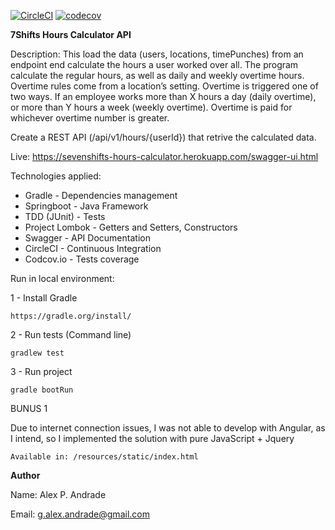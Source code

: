[![CircleCI](https://circleci.com/gh/galexandrade/7ShiftsHoursCalculator.svg?style=svg)](https://circleci.com/gh/galexandrade/7ShiftsHoursCalculator)
[![codecov](https://codecov.io/gh/galexandrade/7ShiftsHoursCalculator/branch/master/graph/badge.svg)](https://codecov.io/gh/galexandrade/7ShiftsHoursCalculator)

**7Shifts Hours Calculator API**

Description:
This load the data (users, locations, timePunches) from an endpoint end calculate the hours a user worked over all.
The program calculate the regular hours, as well as daily and weekly overtime hours. Overtime rules come from a location’s setting. Overtime is triggered one of two ways. If an employee works more than X hours a day (daily overtime), or more than Y hours a week (weekly overtime). Overtime is paid for whichever overtime number is greater.

Create a REST API (/api/v1/hours/{userId}) that retrive the calculated data. 
 
Live: https://sevenshifts-hours-calculator.herokuapp.com/swagger-ui.html
 
 Technologies applied:
 * Gradle - Dependencies management
 * Springboot - Java Framework
 * TDD (JUnit) - Tests 
 * Project Lombok - Getters and Setters, Constructors
 * Swagger - API Documentation
 * CircleCI - Continuous Integration
 * Codcov.io - Tests coverage
 
Run in local environment:

1 - Install Gradle

    https://gradle.org/install/ 
    
2 - Run tests (Command line)

    gradlew test
    
3 - Run project

    gradle bootRun
    

BUNUS 1

Due to internet connection issues, I was not able to develop with Angular, as I intend, so I implemented the solution with pure JavaScript + Jquery 

    Available in: /resources/static/index.html


**Author**

Name: Alex P. Andrade

Email: g.alex.andrade@gmail.com
